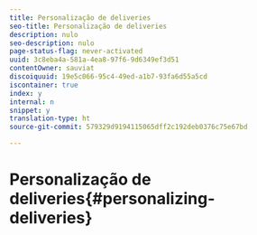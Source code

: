 ```yaml
---
title: Personalização de deliveries
seo-title: Personalização de deliveries
description: nulo
seo-description: nulo
page-status-flag: never-activated
uuid: 3c8eba4a-581a-4ea8-97f6-9d6349ef3d51
contentOwner: sauviat
discoiquuid: 19e5c066-95c4-49ed-a1b7-93fa6d55a5cd
iscontainer: true
index: y
internal: n
snippet: y
translation-type: ht
source-git-commit: 579329d9194115065dff2c192deb0376c75e67bd

---
```



# Personalização de deliveries{#personalizing-deliveries}

